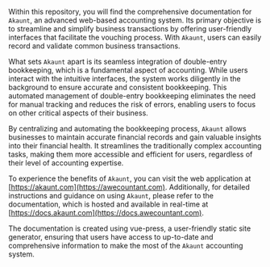 Within this repository, you will find the comprehensive documentation for `Akaunt`, an advanced web-based accounting system. Its primary objective is to streamline and simplify business transactions by offering user-friendly interfaces that facilitate the vouching process. With `Akaunt`, users can easily record and validate common business transactions.

What sets `Akaunt` apart is its seamless integration of double-entry bookkeeping, which is a fundamental aspect of accounting. While users interact with the intuitive interfaces, the system works diligently in the background to ensure accurate and consistent bookkeeping. This automated management of double-entry bookkeeping eliminates the need for manual tracking and reduces the risk of errors, enabling users to focus on other critical aspects of their business.

By centralizing and automating the bookkeeping process, `Akaunt` allows businesses to maintain accurate financial records and gain valuable insights into their financial health. It streamlines the traditionally complex accounting tasks, making them more accessible and efficient for users, regardless of their level of accounting expertise.

To experience the benefits of `Akaunt`, you can visit the web application at [https://akaunt.com](https://awecountant.com). Additionally, for detailed instructions and guidance on using `Akaunt`, please refer to the documentation, which is hosted and available in real-time at [https://docs.akaunt.com](https://docs.awecountant.com). 

The documentation is created using vue-press, a user-friendly static site generator, ensuring that users have access to up-to-date and comprehensive information to make the most of the `Akaunt` accounting system.